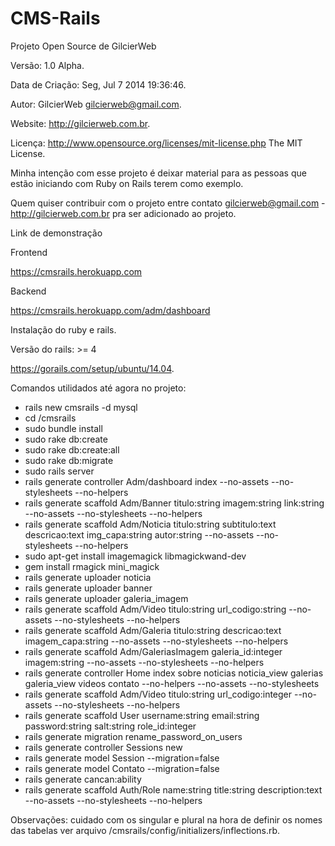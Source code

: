CMS-Rails
=========
Projeto Open Source de GilcierWeb

Versão: 1.0 Alpha.

Data de Criação: Seg, Jul  7 2014 19:36:46.

Autor: GilcierWeb gilcierweb@gmail.com.

Website: http://gilcierweb.com.br.

Licença: http://www.opensource.org/licenses/mit-license.php The MIT License.

Minha intenção com esse projeto é deixar material para as pessoas que estão iniciando com Ruby on Rails terem como exemplo.

Quem quiser contribuir com o projeto entre contato gilcierweb@gmail.com - http://gilcierweb.com.br pra ser adicionado ao projeto.

Link de demonstração

Frontend

https://cmsrails.herokuapp.com

Backend

https://cmsrails.herokuapp.com/adm/dashboard

Instalação do ruby e rails.

Versão do rails: >= 4

https://gorails.com/setup/ubuntu/14.04.

Comandos utilidados até agora no projeto:

- rails new cmsrails -d mysql
- cd /cmsrails 
- sudo bundle install
- sudo rake db:create
- sudo rake db:create:all
- sudo rake db:migrate
- sudo rails server
- rails generate controller Adm/dashboard index --no-assets --no-stylesheets --no-helpers
- rails generate scaffold Adm/Banner titulo:string imagem:string link:string --no-assets --no-stylesheets --no-helpers
- rails generate scaffold Adm/Noticia titulo:string subtitulo:text descricao:text img_capa:string autor:string --no-assets --no-stylesheets --no-helpers
- sudo apt-get install imagemagick libmagickwand-dev
- gem install rmagick mini_magick
- rails generate uploader noticia
- rails generate uploader banner
- rails generate uploader galeria_imagem
- rails generate scaffold Adm/Video titulo:string url_codigo:string --no-assets --no-stylesheets --no-helpers
- rails generate scaffold Adm/Galeria titulo:string descricao:text imagem_capa:string --no-assets --no-stylesheets --no-helpers
- rails generate scaffold Adm/GaleriasImagem galeria_id:integer imagem:string --no-assets --no-stylesheets --no-helpers
- rails generate controller Home index sobre noticias noticia_view galerias galeria_view videos contato --no-helpers --no-assets --no-stylesheets  
- rails generate scaffold Adm/Video titulo:string url_codigo:integer --no-assets --no-stylesheets --no-helpers
- rails generate scaffold User username:string email:string password:string salt:string role_id:integer
- rails generate migration rename_password_on_users
- rails generate controller Sessions new
- rails generate model Session --migration=false
- rails generate model Contato --migration=false
- rails generate cancan:ability
- rails generate scaffold Auth/Role name:string title:string description:text --no-assets --no-stylesheets --no-helpers

Observações:
cuidado com os singular e plural na hora de definir os nomes das tabelas ver arquivo /cmsrails/config/initializers/inflections.rb.
